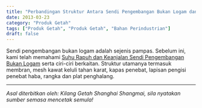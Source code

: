 ```yaml
---
title: "Perbandingan Struktur Antara Sendi Pengembangan Bukan Logam dan Cincin Pengedap Jenis V Bertetulang Kain"
date: 2013-03-23
category: "Produk Getah"
tags: ["Produk Getah", "Produk Getah", "Bahan Perindustrian"]
draft: false
---
```


Sendi pengembangan bukan logam adalah sejenis pampas. Sebelum ini, kami telah memahami [Suhu Rapuh dan Keanjalan Sendi Pengembangan Bukan Logam](http://www.smpolymer.com/feijinshupengzhangjie/123/) serta ciri-ciri berkaitan. Struktur utamanya termasuk membran, mesh kawat keluli tahan karat, kapas penebat, lapisan pengisi penebat haba, rangka dan plat penghalang.

---

*Asal diterbitkan oleh: Kilang Getah Shanghai Shangmai, sila nyatakan sumber semasa mencetak semula!*